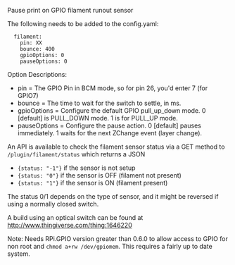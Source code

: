 Pause print on GPIO filament runout sensor

The following needs to be added to the config.yaml:

```
  filament:
    pin: XX
    bounce: 400
    gpioOptions: 0
    pauseOptions: 0
```
Option Descriptions:
- pin = The GPIO Pin in BCM mode, so for pin 26, you'd enter 7 (for GPIO7)
- bounce = The time to wait for the switch to settle, in ms.
- gpioOptions = Configure the default GPIO pull_up_down mode. 0 [default] is PULL_DOWN mode. 1 is for PULL_UP mode.
- pauseOptions = Configure the pause action. 0 [default] pauses immediately. 1 waits for the next ZChange event (layer change).

An API is available to check the filament sensor status via a GET method to `/plugin/filament/status` which returns a JSON

- `{status: "-1"}` if the sensor is not setup
- `{status: "0"}` if the sensor is OFF (filament not present)
- `{status: "1"}` if the sensor is ON (filament present)

The status 0/1 depends on the type of sensor, and it might be reversed if using a normally closed switch.

A build using an optical switch can be found at http://www.thingiverse.com/thing:1646220

Note: Needs RPi.GPIO version greater than 0.6.0 to allow access to GPIO for non root and `chmod a+rw /dev/gpiomem`.
This requires a fairly up to date system.

